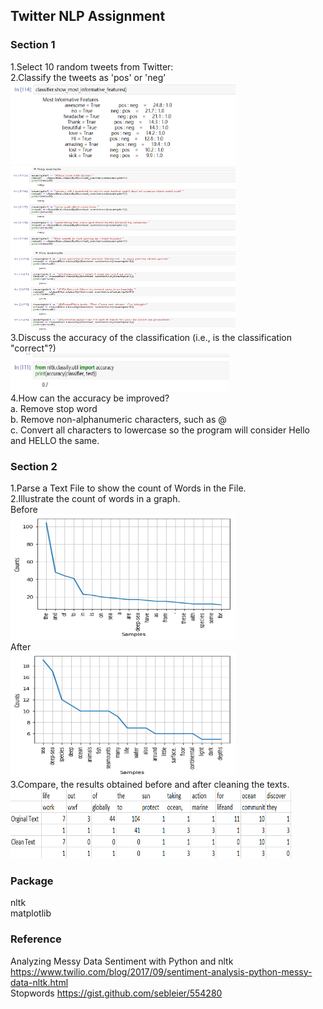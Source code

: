 ## Twitter NLP Assignment

### Section 1 
1.Select 10 random tweets from Twitter:  
2.Classify the tweets as 'pos' or 'neg’  
<img width="360" height="130" src="https://github.com/hwyu99/Twitter-NLP-Assignment/blob/master/1.1.png"/>  
<img width="360" height="130" src="https://github.com/hwyu99/Twitter-NLP-Assignment/blob/master/1.2.png"/>  
<img width="360" height="130" src="https://github.com/hwyu99/Twitter-NLP-Assignment/blob/master/1.3.png"/>  
3.Discuss the accuracy of the classification (i.e., is the classification "correct"?)  
<img width="350" height="60" src="https://github.com/hwyu99/Twitter-NLP-Assignment/blob/master/1.4.png"/>  
4.How can the accuracy be improved?  
a. Remove stop word  
b. Remove non-alphanumeric characters, such as @  
c. Convert all characters to lowercase so the program will consider Hello and HELLO the same.  

### Section 2
1.Parse a Text File to show the count of Words in the File.  
2.Illustrate the count of words in a graph.  
Before   
<img width="360" height="200" src="https://github.com/hwyu99/Twitter-NLP-Assignment/blob/master/2.1.png"/>  
After  
<img width="360" height="200" src="https://github.com/hwyu99/Twitter-NLP-Assignment/blob/master/2.2.png"/>  
3.Compare, the results obtained before and after cleaning the texts.  
<img width="450" height="110" src="https://github.com/hwyu99/Twitter-NLP-Assignment/blob/master/2.3.png"/>  

### Package 
nltk  
matplotlib  

### Reference  
Analyzing Messy Data Sentiment with Python and nltk  
https://www.twilio.com/blog/2017/09/sentiment-analysis-python-messy-data-nltk.html  
Stopwords
https://gist.github.com/sebleier/554280   
 
